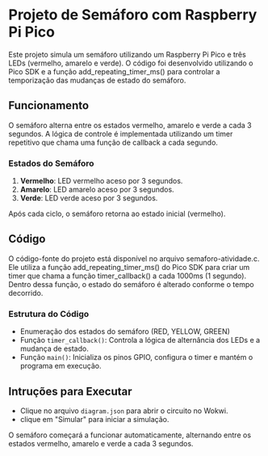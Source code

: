 # Projeto de Semáforo com Raspberry Pi Pico

Este projeto simula um semáforo utilizando um Raspberry Pi Pico e três LEDs (vermelho, amarelo e verde). O código foi desenvolvido utilizando o Pico SDK e a função add_repeating_timer_ms() para controlar a temporização das mudanças de estado do semáforo.

## Funcionamento

O semáforo alterna entre os estados vermelho, amarelo e verde a cada 3 segundos. A lógica de controle é implementada utilizando um timer repetitivo que chama uma função de callback a cada segundo.

### Estados do Semáforo

1. **Vermelho**: LED vermelho aceso por 3 segundos.
2. **Amarelo**: LED amarelo aceso por 3 segundos.
3. **Verde**: LED verde aceso por 3 segundos.

Após cada ciclo, o semáforo retorna ao estado inicial (vermelho).

## Código

O código-fonte do projeto está disponível no arquivo semaforo-atividade.c. Ele utiliza a função add_repeating_timer_ms() do Pico SDK para criar um timer que chama a função timer_callback() a cada 1000ms (1 segundo). 
Dentro dessa função, o estado do semáforo é alterado conforme o tempo decorrido.

### Estrutura do Código

- Enumeração dos estados do semáforo (RED, YELLOW, GREEN)
- Função ```timer_callback()```: Controla a lógica de alternância dos LEDs e a mudança de estado.
- Função ```main()```: Inicializa os pinos GPIO, configura o timer e mantém o programa em execução.

## Intruções para Executar

- Clique no arquivo ```diagram.json``` para abrir o circuito no Wokwi.
- clique em "Simular" para iniciar a simulação.

O semáforo começará a funcionar automaticamente, alternando entre os estados vermelho, amarelo e verde a cada 3 segundos.
